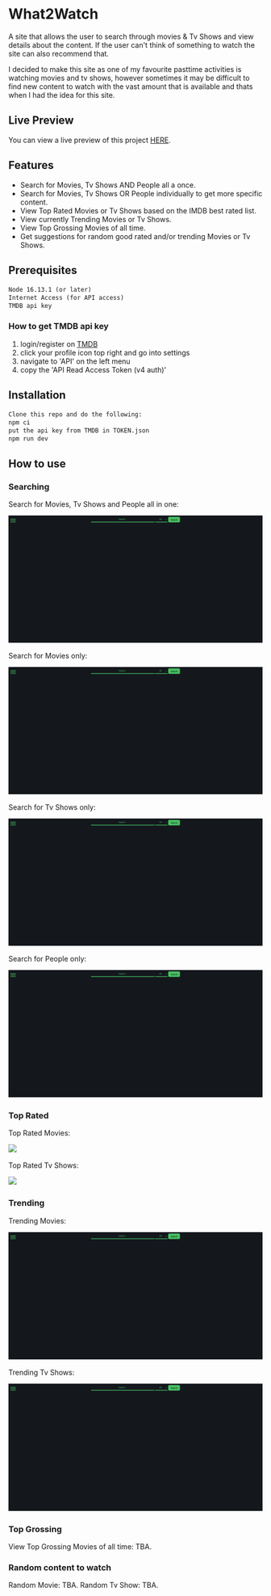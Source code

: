 # What2Watch

A site that allows the user to search through movies &amp; Tv Shows and view details about the content. If the user can't think of something to watch the site can also recommend that.

I decided to make this site as one of my favourite pasttime activities is watching movies and tv shows, however sometimes it may be difficult to find new content to watch with the vast amount that is available and thats when I had the idea for this site.

## Live Preview

You can view a live preview of this project [HERE](https://amissouri.com/what2watch.html).

## Features

+ Search for Movies, Tv Shows AND People all a once.
+ Search for Movies, Tv Shows OR People individually to get more specific content.
+ View Top Rated Movies or Tv Shows based on the IMDB best rated list.
+ View currently Trending Movies or Tv Shows.
+ View Top Grossing Movies of all time.
+ Get suggestions for random good rated and/or trending Movies or Tv Shows.

## Prerequisites

```
Node 16.13.1 (or later)
Internet Access (for API access)
TMDB api key
```

### How to get TMDB api key

1. login/register on [TMDB](https://www.themoviedb.org)
2. click your profile icon top right and go into settings
3. navigate to 'API' on the left menu
4. copy the 'API Read Access Token (v4 auth)'

## Installation

```
Clone this repo and do the following:
npm ci
put the api key from TMDB in TOKEN.json
npm run dev
```

## How to use

### Searching

Search for Movies, Tv Shows and People all in one:

![](https://github.com/ayMissouri/What2Watch/blob/main/images/allInOneSearch.gif)

Search for Movies only:

![](https://github.com/ayMissouri/What2Watch/blob/main/images/searchMoviesOnly.gif)

Search for Tv Shows only:

![](https://github.com/ayMissouri/What2Watch/blob/main/images/searchTvOnly.gif)

Search for People only:

![](https://github.com/ayMissouri/What2Watch/blob/main/images/searchPeopleOnly.gif)

### Top Rated

Top Rated Movies:

![](https://github.com/ayMissouri/What2Watch/blob/main/images/topRatedMovies.gif)

Top Rated Tv Shows:

![](https://github.com/ayMissouri/What2Watch/blob/main/images/topRatedTv.gif)

### Trending

Trending Movies:

![](https://github.com/ayMissouri/What2Watch/blob/main/images/trendingMovies.gif)

Trending Tv Shows:

![](https://github.com/ayMissouri/What2Watch/blob/main/images/trendingTv.gif)

### Top Grossing

View Top Grossing Movies of all time:
TBA.

### Random content to watch

Random Movie:
TBA.
Random Tv Show:
TBA.
